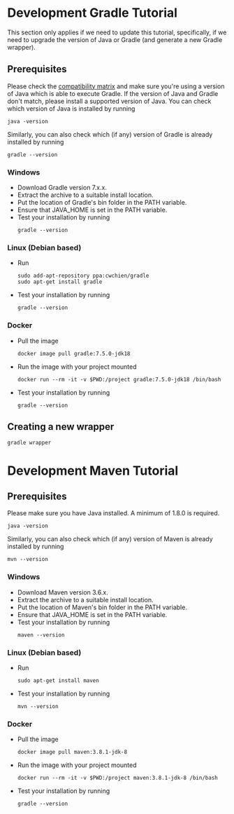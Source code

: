 # Development Gradle Tutorial
This section only applies if we need to update this tutorial, specifically, if we need to upgrade the version of Java 
or Gradle (and generate a new Gradle wrapper).

## Prerequisites
Please check the [compatibility matrix](https://docs.gradle.org/current/userguide/compatibility.html)
and make sure you're using a version of Java which is able to execute Gradle. If the version of Java and Gradle don't
match, please install a supported version of Java. You can check which version of Java is installed by running
```shell
java -version
```
Similarly, you can also check which (if any) version of Gradle is already installed by running
```shell
gradle --version
```

### Windows
- Download Gradle version 7.x.x.
- Extract the archive to a suitable install location.
- Put the location of Gradle's bin folder in the PATH variable.
- Ensure that JAVA_HOME is set in the PATH variable.
- Test your installation by running
    ```shell
    gradle --version
    ```

### Linux (Debian based)
- Run
    ```shell
  sudo add-apt-repository ppa:cwchien/gradle
  sudo apt-get install gradle
    ```
- Test your installation by running
  ```shell
  gradle --version
  ```

### Docker
- Pull the image
    ```shell
    docker image pull gradle:7.5.0-jdk18
    ```
- Run the image with your project mounted
    ```shell
    docker run --rm -it -v $PWD:/project gradle:7.5.0-jdk18 /bin/bash
    ```
- Test your installation by running
    ```shell
    gradle --version
    ```

## Creating a new wrapper
```shell
gradle wrapper
```

# Development Maven Tutorial
## Prerequisites
Please make sure you have Java installed. A minimum of 1.8.0 is required.
```shell
java -version
```
Similarly, you can also check which (if any) version of Maven is already installed by running
```shell
mvn --version
```

### Windows
- Download Maven version 3.6.x.
- Extract the archive to a suitable install location.
- Put the location of Maven's bin folder in the PATH variable.
- Ensure that JAVA_HOME is set in the PATH variable.
- Test your installation by running
    ```shell
    maven --version
    ```

### Linux (Debian based)
- Run
    ```shell
  sudo apt-get install maven
    ```
- Test your installation by running
  ```shell
  mvn --version
  ```

### Docker
- Pull the image
    ```shell
    docker image pull maven:3.8.1-jdk-8
    ```
- Run the image with your project mounted
    ```shell
    docker run --rm -it -v $PWD:/project maven:3.8.1-jdk-8 /bin/bash
    ```
- Test your installation by running
    ```shell
    gradle --version
    ```
